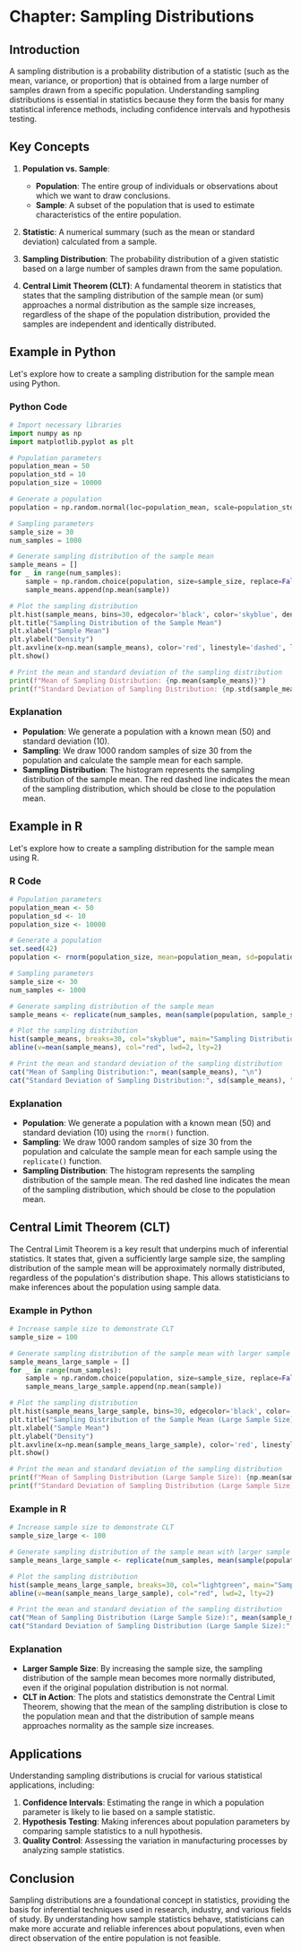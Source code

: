 # Chapter: Sampling Distributions

## Introduction

A sampling distribution is a probability distribution of a statistic (such as the mean, variance, or proportion) that is obtained from a large number of samples drawn from a specific population. Understanding sampling distributions is essential in statistics because they form the basis for many statistical inference methods, including confidence intervals and hypothesis testing.

## Key Concepts

1. **Population vs. Sample**: 
   - **Population**: The entire group of individuals or observations about which we want to draw conclusions.
   - **Sample**: A subset of the population that is used to estimate characteristics of the entire population.

2. **Statistic**: A numerical summary (such as the mean or standard deviation) calculated from a sample.

3. **Sampling Distribution**: The probability distribution of a given statistic based on a large number of samples drawn from the same population.

4. **Central Limit Theorem (CLT)**: A fundamental theorem in statistics that states that the sampling distribution of the sample mean (or sum) approaches a normal distribution as the sample size increases, regardless of the shape of the population distribution, provided the samples are independent and identically distributed.

## Example in Python

Let's explore how to create a sampling distribution for the sample mean using Python.

### Python Code

```python
# Import necessary libraries
import numpy as np
import matplotlib.pyplot as plt

# Population parameters
population_mean = 50
population_std = 10
population_size = 10000

# Generate a population
population = np.random.normal(loc=population_mean, scale=population_std, size=population_size)

# Sampling parameters
sample_size = 30
num_samples = 1000

# Generate sampling distribution of the sample mean
sample_means = []
for _ in range(num_samples):
    sample = np.random.choice(population, size=sample_size, replace=False)
    sample_means.append(np.mean(sample))

# Plot the sampling distribution
plt.hist(sample_means, bins=30, edgecolor='black', color='skyblue', density=True)
plt.title("Sampling Distribution of the Sample Mean")
plt.xlabel("Sample Mean")
plt.ylabel("Density")
plt.axvline(x=np.mean(sample_means), color='red', linestyle='dashed', linewidth=2)
plt.show()

# Print the mean and standard deviation of the sampling distribution
print(f"Mean of Sampling Distribution: {np.mean(sample_means)}")
print(f"Standard Deviation of Sampling Distribution: {np.std(sample_means)}")
```

### Explanation

- **Population**: We generate a population with a known mean (50) and standard deviation (10).
- **Sampling**: We draw 1000 random samples of size 30 from the population and calculate the sample mean for each sample.
- **Sampling Distribution**: The histogram represents the sampling distribution of the sample mean. The red dashed line indicates the mean of the sampling distribution, which should be close to the population mean.

## Example in R

Let's explore how to create a sampling distribution for the sample mean using R.

### R Code

```r
# Population parameters
population_mean <- 50
population_sd <- 10
population_size <- 10000

# Generate a population
set.seed(42)
population <- rnorm(population_size, mean=population_mean, sd=population_sd)

# Sampling parameters
sample_size <- 30
num_samples <- 1000

# Generate sampling distribution of the sample mean
sample_means <- replicate(num_samples, mean(sample(population, sample_size, replace=FALSE)))

# Plot the sampling distribution
hist(sample_means, breaks=30, col="skyblue", main="Sampling Distribution of the Sample Mean", xlab="Sample Mean", freq=FALSE)
abline(v=mean(sample_means), col="red", lwd=2, lty=2)

# Print the mean and standard deviation of the sampling distribution
cat("Mean of Sampling Distribution:", mean(sample_means), "\n")
cat("Standard Deviation of Sampling Distribution:", sd(sample_means), "\n")
```

### Explanation

- **Population**: We generate a population with a known mean (50) and standard deviation (10) using the `rnorm()` function.
- **Sampling**: We draw 1000 random samples of size 30 from the population and calculate the sample mean for each sample using the `replicate()` function.
- **Sampling Distribution**: The histogram represents the sampling distribution of the sample mean. The red dashed line indicates the mean of the sampling distribution, which should be close to the population mean.

## Central Limit Theorem (CLT)

The Central Limit Theorem is a key result that underpins much of inferential statistics. It states that, given a sufficiently large sample size, the sampling distribution of the sample mean will be approximately normally distributed, regardless of the population's distribution shape. This allows statisticians to make inferences about the population using sample data.

### Example in Python

```python
# Increase sample size to demonstrate CLT
sample_size = 100

# Generate sampling distribution of the sample mean with larger sample size
sample_means_large_sample = []
for _ in range(num_samples):
    sample = np.random.choice(population, size=sample_size, replace=False)
    sample_means_large_sample.append(np.mean(sample))

# Plot the sampling distribution
plt.hist(sample_means_large_sample, bins=30, edgecolor='black', color='lightgreen', density=True)
plt.title("Sampling Distribution of the Sample Mean (Large Sample Size)")
plt.xlabel("Sample Mean")
plt.ylabel("Density")
plt.axvline(x=np.mean(sample_means_large_sample), color='red', linestyle='dashed', linewidth=2)
plt.show()

# Print the mean and standard deviation of the sampling distribution
print(f"Mean of Sampling Distribution (Large Sample Size): {np.mean(sample_means_large_sample)}")
print(f"Standard Deviation of Sampling Distribution (Large Sample Size): {np.std(sample_means_large_sample)}")
```

### Example in R

```r
# Increase sample size to demonstrate CLT
sample_size_large <- 100

# Generate sampling distribution of the sample mean with larger sample size
sample_means_large_sample <- replicate(num_samples, mean(sample(population, sample_size_large, replace=FALSE)))

# Plot the sampling distribution
hist(sample_means_large_sample, breaks=30, col="lightgreen", main="Sampling Distribution of the Sample Mean (Large Sample Size)", xlab="Sample Mean", freq=FALSE)
abline(v=mean(sample_means_large_sample), col="red", lwd=2, lty=2)

# Print the mean and standard deviation of the sampling distribution
cat("Mean of Sampling Distribution (Large Sample Size):", mean(sample_means_large_sample), "\n")
cat("Standard Deviation of Sampling Distribution (Large Sample Size):", sd(sample_means_large_sample), "\n")
```

### Explanation

- **Larger Sample Size**: By increasing the sample size, the sampling distribution of the sample mean becomes more normally distributed, even if the original population distribution is not normal.
- **CLT in Action**: The plots and statistics demonstrate the Central Limit Theorem, showing that the mean of the sampling distribution is close to the population mean and that the distribution of sample means approaches normality as the sample size increases.

## Applications

Understanding sampling distributions is crucial for various statistical applications, including:

1. **Confidence Intervals**: Estimating the range in which a population parameter is likely to lie based on a sample statistic.
2. **Hypothesis Testing**: Making inferences about population parameters by comparing sample statistics to a null hypothesis.
3. **Quality Control**: Assessing the variation in manufacturing processes by analyzing sample statistics.

## Conclusion

Sampling distributions are a foundational concept in statistics, providing the basis for inferential techniques used in research, industry, and various fields of study. By understanding how sample statistics behave, statisticians can make more accurate and reliable inferences about populations, even when direct observation of the entire population is not feasible.
